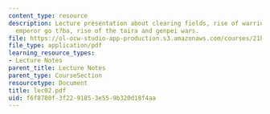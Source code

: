 ```yaml
---
content_type: resource
description: Lecture presentation about clearing fields, rise of warrior (bushi),  bushidan,
  emperor go t?ba, rise of the taira and genpei wars.
file: https://ol-ocw-studio-app-production.s3.amazonaws.com/courses/21h-522-japan-in-the-age-of-the-samurai-history-and-film-fall-2006/f6f8780f3f2291853e559b320d18f4aa_lec02.pdf
file_type: application/pdf
learning_resource_types:
- Lecture Notes
parent_title: Lecture Notes
parent_type: CourseSection
resourcetype: Document
title: lec02.pdf
uid: f6f8780f-3f22-9185-3e55-9b320d18f4aa
---
```

